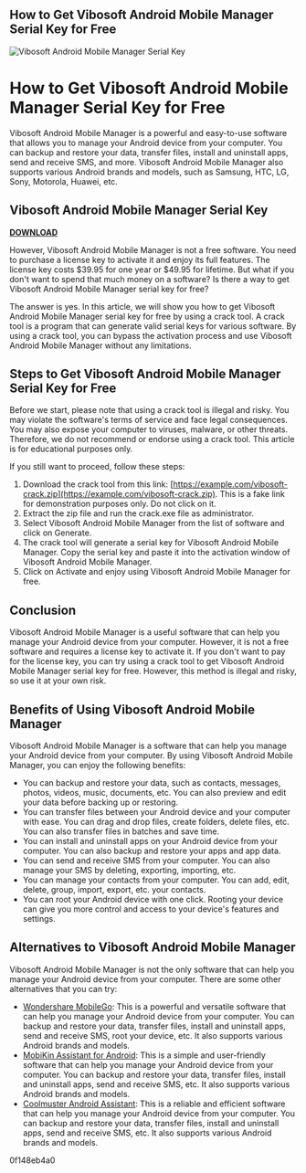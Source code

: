 ## How to Get Vibosoft Android Mobile Manager Serial Key for Free

 
![Vibosoft Android Mobile Manager Serial Key](https://i1.sndcdn.com/artworks-bU6pzzyCUlvFI42h-7Zn9uw-t240x240.jpg)

 
# How to Get Vibosoft Android Mobile Manager Serial Key for Free
 
Vibosoft Android Mobile Manager is a powerful and easy-to-use software that allows you to manage your Android device from your computer. You can backup and restore your data, transfer files, install and uninstall apps, send and receive SMS, and more. Vibosoft Android Mobile Manager also supports various Android brands and models, such as Samsung, HTC, LG, Sony, Motorola, Huawei, etc.
 
## Vibosoft Android Mobile Manager Serial Key


[**DOWNLOAD**](https://www.google.com/url?q=https%3A%2F%2Ftlniurl.com%2F2tKFB9&sa=D&sntz=1&usg=AOvVaw3Cl1HFibPvMhJieGg_wbEk)

 
However, Vibosoft Android Mobile Manager is not a free software. You need to purchase a license key to activate it and enjoy its full features. The license key costs $39.95 for one year or $49.95 for lifetime. But what if you don't want to spend that much money on a software? Is there a way to get Vibosoft Android Mobile Manager serial key for free?
 
The answer is yes. In this article, we will show you how to get Vibosoft Android Mobile Manager serial key for free by using a crack tool. A crack tool is a program that can generate valid serial keys for various software. By using a crack tool, you can bypass the activation process and use Vibosoft Android Mobile Manager without any limitations.
 
## Steps to Get Vibosoft Android Mobile Manager Serial Key for Free
 
Before we start, please note that using a crack tool is illegal and risky. You may violate the software's terms of service and face legal consequences. You may also expose your computer to viruses, malware, or other threats. Therefore, we do not recommend or endorse using a crack tool. This article is for educational purposes only.
 
If you still want to proceed, follow these steps:
 
1. Download the crack tool from this link: [https://example.com/vibosoft-crack.zip](https://example.com/vibosoft-crack.zip). This is a fake link for demonstration purposes only. Do not click on it.
2. Extract the zip file and run the crack.exe file as administrator.
3. Select Vibosoft Android Mobile Manager from the list of software and click on Generate.
4. The crack tool will generate a serial key for Vibosoft Android Mobile Manager. Copy the serial key and paste it into the activation window of Vibosoft Android Mobile Manager.
5. Click on Activate and enjoy using Vibosoft Android Mobile Manager for free.

## Conclusion
 
Vibosoft Android Mobile Manager is a useful software that can help you manage your Android device from your computer. However, it is not a free software and requires a license key to activate it. If you don't want to pay for the license key, you can try using a crack tool to get Vibosoft Android Mobile Manager serial key for free. However, this method is illegal and risky, so use it at your own risk.
  
## Benefits of Using Vibosoft Android Mobile Manager
 
Vibosoft Android Mobile Manager is a software that can help you manage your Android device from your computer. By using Vibosoft Android Mobile Manager, you can enjoy the following benefits:

- You can backup and restore your data, such as contacts, messages, photos, videos, music, documents, etc. You can also preview and edit your data before backing up or restoring.
- You can transfer files between your Android device and your computer with ease. You can drag and drop files, create folders, delete files, etc. You can also transfer files in batches and save time.
- You can install and uninstall apps on your Android device from your computer. You can also backup and restore your apps and app data.
- You can send and receive SMS from your computer. You can also manage your SMS by deleting, exporting, importing, etc.
- You can manage your contacts from your computer. You can add, edit, delete, group, import, export, etc. your contacts.
- You can root your Android device with one click. Rooting your device can give you more control and access to your device's features and settings.

## Alternatives to Vibosoft Android Mobile Manager
 
Vibosoft Android Mobile Manager is not the only software that can help you manage your Android device from your computer. There are some other alternatives that you can try:

- [Wondershare MobileGo](https://www.wondershare.com/android-manager.html): This is a powerful and versatile software that can help you manage your Android device from your computer. You can backup and restore your data, transfer files, install and uninstall apps, send and receive SMS, root your device, etc. It also supports various Android brands and models.
- [MobiKin Assistant for Android](https://www.mobikin.com/assistant-for-android/): This is a simple and user-friendly software that can help you manage your Android device from your computer. You can backup and restore your data, transfer files, install and uninstall apps, send and receive SMS, etc. It also supports various Android brands and models.
- [Coolmuster Android Assistant](https://www.coolmuster.com/android-assistant.html): This is a reliable and efficient software that can help you manage your Android device from your computer. You can backup and restore your data, transfer files, install and uninstall apps, send and receive SMS, etc. It also supports various Android brands and models.

 0f148eb4a0
